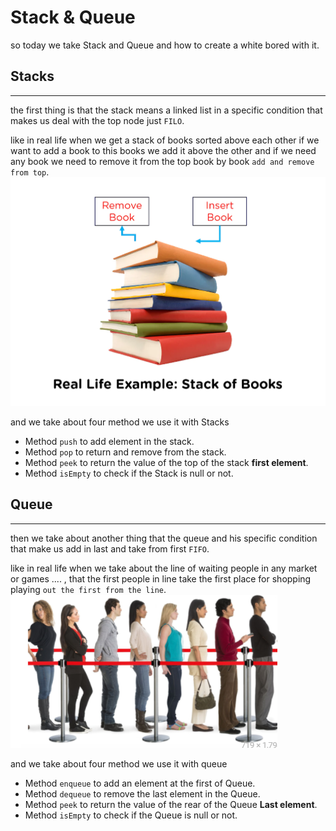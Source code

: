 # Stack & Queue

so today we take Stack and Queue and how to create a white bored with it.


## Stacks


---

the first thing is that the stack means a linked list in a specific condition that makes us deal with the top node just `FILO`.


like in real life when we get a stack of books sorted above each other if we want to add a book to this books we add it above the other and if we need any book we need to remove it from the top book by book `add and remove from top`.  
![img](./Stack_img2.jpg)  

and we take about four method we use it with Stacks

   - Method `push` to add element in the stack.
   - Method `pop` to return and remove from the stack.
   - Method `peek` to return the value of the top of the stack **first element**.
   - Method `isEmpty` to check if the Stack is null or not.
    



## Queue

----


then we take about another thing that the queue and his specific condition that make us add in last and take from first `FIFO`.


like in real life when we take about the line of waiting people in any market or games .... , that the first people in line take the first place for shopping playing `out the first from the line`.  
![img](./Queue_img2.PNG)     

and we take about four method we use it with queue

- Method `enqueue` to add an element at the first of Queue.
- Method `dequeue` to remove the last element in the Queue.
- Method `peek` to return the value of the rear of the Queue **Last element**.
- Method `isEmpty` to check if the Queue is null or not.

